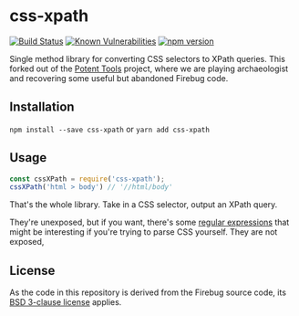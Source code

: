 css-xpath
====================
[![Build Status](https://travis-ci.org/gburtini/css-xpath.svg?branch=master)](https://travis-ci.org/gburtini/css-xpath) [![Known Vulnerabilities](https://snyk.io/test/github/gburtini/css-xpath/badge.svg)](https://snyk.io/test/github/gburtini/css-xpath) [![npm version](https://badge.fury.io/js/css-xpath.svg)](https://badge.fury.io/js/css-xpath)

Single method library for converting CSS selectors to XPath queries. This forked out of the [Potent Tools](http://github.com/gburtini/Potent-Tools-for-XPath) project, where we are playing archaeologist and recovering some useful but abandoned Firebug code.

Installation
------------
`npm install --save css-xpath`
or
`yarn add css-xpath`

Usage
-----
```js
const cssXPath = require('css-xpath');
cssXPath('html > body') // '//html/body'
```

That's the whole library. Take in a CSS selector, output an XPath query. 

They're unexposed, but if you want, there's some [regular expressions](src/patterns.js) that might be interesting if you're trying to parse CSS yourself. They are not exposed, 

License
-------

As the code in this repository is derived from the Firebug source code, its [BSD 3-clause license](https://github.com/firebug/firebug/blob/master/extension/license.txt) applies.

